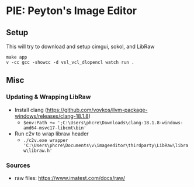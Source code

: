 # PIE: Peyton's Image Editor

## Setup

This will try to download and setup cimgui, sokol, and LibRaw

```
make app
v -cc gcc -showcc -d vsl_vcl_dlopencl watch run .
```

## Misc

### Updating & Wrapping LibRaw

- Install clang (https://github.com/vovkos/llvm-package-windows/releases/clang-18.1.8)
  - `$env:Path += ';C:\Users\phcre\Downloads\clang-18.1.8-windows-amd64-msvc17-libcmt\bin'`
- Run c2v to wrap libraw header
  - `./c2v.exe wrapper 'C:\Users\phcre\Documents\v\imageeditor\thirdparty\LibRaw\libraw\libraw.h'`

### Sources

- raw files: https://www.imatest.com/docs/raw/

